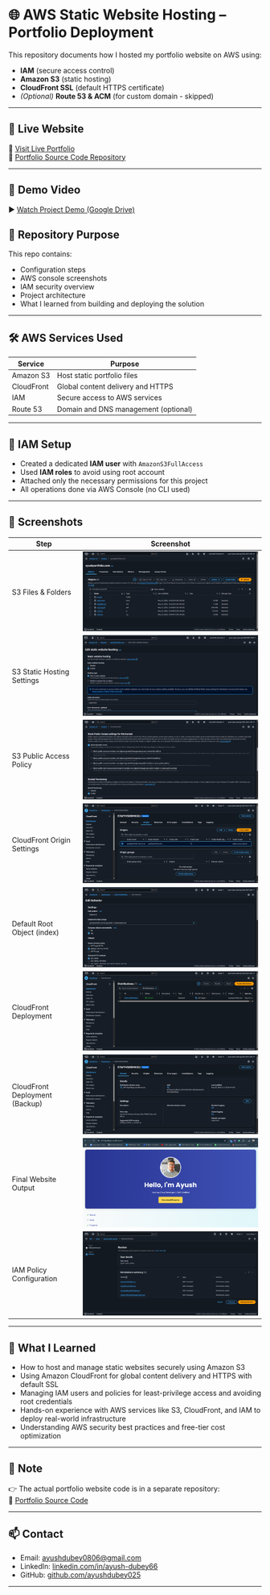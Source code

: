 # 🌐 AWS Static Website Hosting – Portfolio Deployment

This repository documents how I hosted my portfolio website on AWS using:

- **IAM** (secure access control)
- **Amazon S3** (static hosting)
- **CloudFront SSL** (default HTTPS certificate)
- *(Optional)* **Route 53 & ACM** (for custom domain - skipped)


---

## 🚀 Live Website

🔗 [Visit Live Portfolio](https://d37vdgokifigzo.cloudfront.net)  
🔗 [Portfolio Source Code Repository](https://github.com/ayushdubey025/Portfolio)

---
## 🎥 Demo Video

▶️ [Watch Project Demo (Google Drive)](https://drive.google.com/file/d/1-IG1wc6pBZDsr5cwY2vlWU1aujyYZbCj/view?usp=sharing)


## 📂 Repository Purpose

This repo contains:
- Configuration steps
- AWS console screenshots
- IAM security overview
- Project architecture
- What I learned from building and deploying the solution

---

## 🛠️ AWS Services Used

| Service        | Purpose                                  |
|----------------|------------------------------------------|
| Amazon S3      | Host static portfolio files              |
| CloudFront     | Global content delivery and HTTPS        |
| IAM            | Secure access to AWS services            |
| Route 53       | Domain and DNS management (optional)     |

---

## 🔐 IAM Setup

- Created a dedicated **IAM user** with `AmazonS3FullAccess`
- Used **IAM roles** to avoid using root account
- Attached only the necessary permissions for this project
- All operations done via AWS Console (no CLI used)

---

## 📸 Screenshots

| Step                        | Screenshot                                     |
|-----------------------------|------------------------------------------------|
| S3 Files & Folders          | ![S3 bucket files](screenshots/s3-bucket-files.png)           |
| S3 Static Hosting Settings  | ![S3 static hosting](screenshots/s3-static-hosting.png)         |
| S3 Public Access Policy     | ![S3 public access policy](screenshots/s3-public-permission.png)      |
| CloudFront Origin Settings  | ![CloudFront origin settings](screenshots/cloudfront-origin-settings.png)|
| Default Root Object (index) | ![Default root object set to index.html](screenshots/cloudfront-default-root-object.png) |
| CloudFront Deployment       | ![CloudFront distribution created](screenshots/cloudfront-distribution-created.png) |
| CloudFront Deployment (Backup) | ![CloudFront distribution status](screenshots/cloudfront-distribution-created1.png) |
| Final Website Output        | ![Final website view via CloudFront](screenshots/cloudfront-final-output.png)   |
| IAM Policy Configuration    | ![IAM user policies for S3 access](screenshots/iam-user-policies.png)         |


---

## 🧠 What I Learned

- How to host and manage static websites securely using Amazon S3
- Using Amazon CloudFront for global content delivery and HTTPS with default SSL
- Managing IAM users and policies for least-privilege access and avoiding root credentials
- Hands-on experience with AWS services like S3, CloudFront, and IAM to deploy real-world infrastructure
- Understanding AWS security best practices and free-tier cost optimization

---

## 📌 Note

👉 The actual portfolio website code is in a separate repository:  
🔗 [Portfolio Source Code](https://github.com/ayushdubey025/Portfolio)

---

## 📫 Contact

- Email: [ayushdubey0806@gmail.com](mailto:ayushdubey0806@gmail.com)  
- LinkedIn: [linkedin.com/in/ayush-dubey66](https://www.linkedin.com/in/ayush-dubey66/)  
- GitHub: [github.com/ayushdubey025](https://github.com/ayushdubey025)

---


